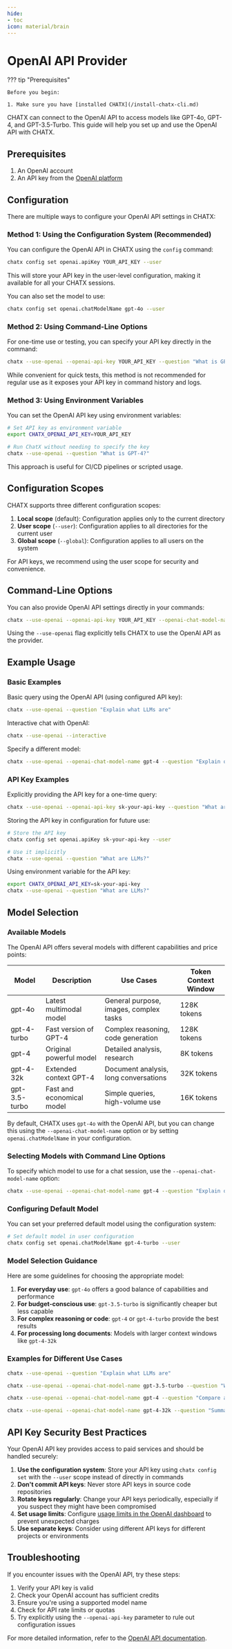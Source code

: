 ```yaml
---
hide:
- toc
icon: material/brain
---
```


# OpenAI API Provider
??? tip "Prerequisites"

    Before you begin:
    
    1. Make sure you have [installed CHATX](/install-chatx-cli.md)

CHATX can connect to the OpenAI API to access models like GPT-4o, GPT-4, and GPT-3.5-Turbo. This guide will help you set up and use the OpenAI API with CHATX.

## Prerequisites

1. An OpenAI account
2. An API key from the [OpenAI platform](https://platform.openai.com/api-keys)

## Configuration

There are multiple ways to configure your OpenAI API settings in CHATX:

### Method 1: Using the Configuration System (Recommended)

You can configure the OpenAI API in CHATX using the `config` command:

```bash
chatx config set openai.apiKey YOUR_API_KEY --user
```

This will store your API key in the user-level configuration, making it available for all your CHATX sessions.

You can also set the model to use:

```bash
chatx config set openai.chatModelName gpt-4o --user
```

### Method 2: Using Command-Line Options

For one-time use or testing, you can specify your API key directly in the command:

```bash
chatx --use-openai --openai-api-key YOUR_API_KEY --question "What is GPT-4?"
```

While convenient for quick tests, this method is not recommended for regular use as it exposes your API key in command history and logs.

### Method 3: Using Environment Variables

You can set the OpenAI API key using environment variables:

```bash
# Set API key as environment variable
export CHATX_OPENAI_API_KEY=YOUR_API_KEY

# Run ChatX without needing to specify the key
chatx --use-openai --question "What is GPT-4?"
```

This approach is useful for CI/CD pipelines or scripted usage.

## Configuration Scopes

CHATX supports three different configuration scopes:

1. **Local scope** (default): Configuration applies only to the current directory
2. **User scope** (`--user`): Configuration applies to all directories for the current user
3. **Global scope** (`--global`): Configuration applies to all users on the system

For API keys, we recommend using the user scope for security and convenience.

## Command-Line Options

You can also provide OpenAI API settings directly in your commands:

```bash
chatx --use-openai --openai-api-key YOUR_API_KEY --openai-chat-model-name gpt-4 --question "What is GPT-4?"
```

Using the `--use-openai` flag explicitly tells CHATX to use the OpenAI API as the provider.

## Example Usage

### Basic Examples

Basic query using the OpenAI API (using configured API key):

```bash title="Basic query"
chatx --use-openai --question "Explain what LLMs are"
```

Interactive chat with OpenAI:

```bash title="Interactive chat"
chatx --use-openai --interactive
```

Specify a different model:

```bash title="Using GPT-4 specifically"
chatx --use-openai --openai-chat-model-name gpt-4 --question "Explain quantum computing"
```

### API Key Examples

Explicitly providing the API key for a one-time query:

```bash title="Using API key directly"
chatx --use-openai --openai-api-key sk-your-api-key --question "What are LLMs?"
```

Storing the API key in configuration for future use:

```bash title="Configuring API key"
# Store the API key
chatx config set openai.apiKey sk-your-api-key --user

# Use it implicitly
chatx --use-openai --question "What are LLMs?"
```

Using environment variable for the API key:

```bash title="Using environment variable"
export CHATX_OPENAI_API_KEY=sk-your-api-key
chatx --use-openai --question "What are LLMs?"
```

## Model Selection

### Available Models

The OpenAI API offers several models with different capabilities and price points:

| Model | Description | Use Cases | Token Context Window |
|-------|-------------|-----------|---------------------|
| gpt-4o | Latest multimodal model | General purpose, images, complex tasks | 128K tokens |
| gpt-4-turbo | Fast version of GPT-4 | Complex reasoning, code generation | 128K tokens |
| gpt-4 | Original powerful model | Detailed analysis, research | 8K tokens |
| gpt-4-32k | Extended context GPT-4 | Document analysis, long conversations | 32K tokens |
| gpt-3.5-turbo | Fast and economical model | Simple queries, high-volume use | 16K tokens |

By default, CHATX uses `gpt-4o` with the OpenAI API, but you can change this using the `--openai-chat-model-name` option or by setting `openai.chatModelName` in your configuration.

### Selecting Models with Command Line Options

To specify which model to use for a chat session, use the `--openai-chat-model-name` option:

```bash
chatx --use-openai --openai-chat-model-name gpt-4 --question "Explain quantum computing"
```

### Configuring Default Model

You can set your preferred default model using the configuration system:

```bash
# Set default model in user configuration
chatx config set openai.chatModelName gpt-4-turbo --user
```

### Model Selection Guidance

Here are some guidelines for choosing the appropriate model:

1. **For everyday use**: `gpt-4o` offers a good balance of capabilities and performance
2. **For budget-conscious use**: `gpt-3.5-turbo` is significantly cheaper but less capable
3. **For complex reasoning or code**: `gpt-4` or `gpt-4-turbo` provide the best results
4. **For processing long documents**: Models with larger context windows like `gpt-4-32k`

### Examples for Different Use Cases

```bash title="Using GPT-4o for general tasks (default)"
chatx --use-openai --question "Explain what LLMs are"
```

```bash title="Using GPT-3.5-Turbo for simple, cost-effective queries"
chatx --use-openai --openai-chat-model-name gpt-3.5-turbo --question "What is the capital of France?"
```

```bash title="Using GPT-4 for complex reasoning"
chatx --use-openai --openai-chat-model-name gpt-4 --question "Compare and contrast quantum computing with classical computing"
```

```bash title="Using GPT-4-32K for document analysis"
chatx --use-openai --openai-chat-model-name gpt-4-32k --question "Summarize this long document"
```

## API Key Security Best Practices

Your OpenAI API key provides access to paid services and should be handled securely:

1. **Use the configuration system**: Store your API key using `chatx config set` with the `--user` scope instead of directly in commands
2. **Don't commit API keys**: Never store API keys in source code repositories
3. **Rotate keys regularly**: Change your API keys periodically, especially if you suspect they might have been compromised
4. **Set usage limits**: Configure [usage limits in the OpenAI dashboard](https://platform.openai.com/account/billing/limits) to prevent unexpected charges
5. **Use separate keys**: Consider using different API keys for different projects or environments

## Troubleshooting

If you encounter issues with the OpenAI API, try these steps:

1. Verify your API key is valid
2. Check your OpenAI account has sufficient credits
3. Ensure you're using a supported model name
4. Check for API rate limits or quotas
5. Try explicitly using the `--openai-api-key` parameter to rule out configuration issues

For more detailed information, refer to the [OpenAI API documentation](https://platform.openai.com/docs/api-reference).